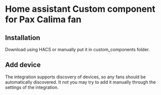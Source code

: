 # Home assistant Custom component for Pax Calima fan

## Installation

Download using HACS or manually put it in custom_components folder.

## Add device

The integration supports discovery of devices, so any fans should be automatically discovered.
It not you may try to add it manually through the settings of the integration.
